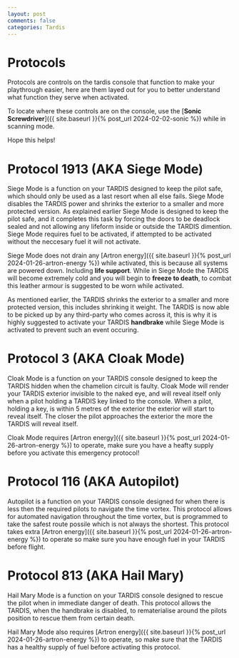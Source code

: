 ```yaml
---
layout: post
comments: false
categories: Tardis
---
```

# Protocols
Protocols are controls on the tardis console that function to make your playthrough easier, 
here are them layed out for you to better understand what function they serve when activated.

To locate where these controls are on the console, use the [**Sonic Screwdriver**]({{ site.baseurl }}{% post_url 2024-02-02-sonic %})
while in scanning mode.

Hope this helps!

# Protocol 1913 (AKA **Siege Mode**)
Siege Mode is a function on your TARDIS designed to keep the pilot safe, which should only be used as a last resort when all
else fails. Siege Mode disables the TARDIS power and shrinks the exterior to a smaller and more protected version. As explained earlier
Siege Mode is designed to keep the pilot safe, and it completes this task by forcing the doors to be deadlock sealed and not allowing 
any lifeform inside or outside the TARDIS dimention. Siege Mode requires fuel to be activated, if attempted to be activated 
without the neccesary fuel it will not activate.

Siege Mode does not drain any [Artron energy]({{ site.baseurl }}{% post_url 2024-01-26-artron-energy %}) while activated, this is because
all systems are powered down. Including **life support**. While in Siege Mode the TARDIS will become extremely cold and you will begin to
**freeze to death**, to combat this leather armour is suggested to be worn while activated. 

As mentioned earlier, the TARDIS shrinks the exterior to a smaller and more protected version, this includes shrinking it weight. The TARDIS
is now able to be picked up by any third-party who comes across it, this is why it is highly suggested to activate your TARDIS **handbrake** 
while Siege Mode is activated to prevent such an event occuring.

# Protocol 3 (AKA **Cloak Mode**)
Cloak Mode is a function on your TARDIS console designed to keep the TARDIS hidden when the chamelion circuit is faulty. Cloak Mode 
will render your TARDIS exterior invisible to the naked eye, and will reveal itself only when a pilot holding a TARDIS key linked to the console.
When a pilot, holding a key, is within 5 metres of the exterior the exterior will start to reveal itself. The closer the pilot approaches the exterior
the more the TARDIS will reveal itself.

Cloak Mode requires [Artron energy]({{ site.baseurl }}{% post_url 2024-01-26-artron-energy %}) to operate, make sure you have a heafty supply before
you activate this emergency protocol!

# Protocol 116 (AKA **Autopilot**)
Autopilot is a function on your TARDIS console designed for when there is less then the required pilots to navigate the time vortex. This protocol allows for automated navigation throughout the time vortex, but is programmed to take the safest route possile which is not always the shortest. This protocol takes extra [Artron energy]({{ site.baseurl }}{% post_url 2024-01-26-artron-energy %}) to operate so make sure you have enough fuel in your TARDIS before flight.

# Protocol 813 (AKA **Hail Mary**)
Hail Mary Mode is a function on your TARDIS console designed to rescue the pilot when in immediate danger of death. This protocol allows the TARDIS, when the handbrake is disabled, to rematerialise around the pilots position to rescue them from certain death.

Hail Mary Mode also requires [Artron energy]({{ site.baseurl }}{% post_url 2024-01-26-artron-energy %}) to operate, so make sure that the TARDIS has a healthy supply of fuel before activating this protocol.
